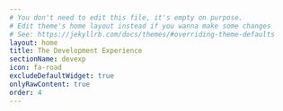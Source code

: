 ```yaml
---
# You don't need to edit this file, it's empty on purpose.
# Edit theme's home layout instead if you wanna make some changes
# See: https://jekyllrb.com/docs/themes/#overriding-theme-defaults
layout: home
title: The Development Experience
sectionName: devexp
icon: fa-road
excludeDefaultWidget: true
onlyRawContent: true
order: 4
---
```


<script type="text/javascript">

    var npsConfig = { 
      styling: { 
        backgroundHoverColour: 'DarkOrchid', 
        foregroundHoverColour: 'white', 
        backgroundColour: 'DarkMagenta',
        foregroundColour: 'white', 
        top: '20px', 
        right: '20px'
      },
      settings: {
        introductionStatement: 'Thank you for reading this far! Please let us know how it\'s going...',
        mainQuestion: 'On a scale of 1 - 10, how easy is this documentation to understand? (10 being best)',
        answerRanges: [
          {
            start: 1,
            end: 4,
            question: 'How would you do it, starting from scratch?'
          },
          {
            start: 5,
            end: 6,
            question: 'What types of things are missing from the documentation?'
          },
          {
            start: 7,
            end: 8,
            question: 'Do we need to include any specific information that\'s been missed?'
          },
          {
            start: 9,
            end: 10,
            question: 'What would complete this documentation and make it perfect?'
          }
        ],
        timeOutOnAnswer: 180,
	      widgetName: 'purple-widget'
      }
    };

    initialzeCodeRedNpsWidget(npsConfig);

</script>
